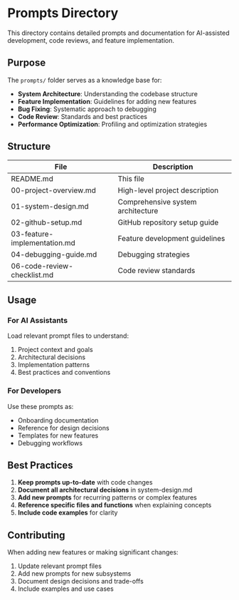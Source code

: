 # Prompts Directory

This directory contains detailed prompts and documentation for AI-assisted development, code reviews, and feature implementation.

## Purpose

The `prompts/` folder serves as a knowledge base for:
- **System Architecture**: Understanding the codebase structure
- **Feature Implementation**: Guidelines for adding new features
- **Bug Fixing**: Systematic approach to debugging
- **Code Review**: Standards and best practices
- **Performance Optimization**: Profiling and optimization strategies

## Structure

| File                            | Description                           |
|---------------------------------|---------------------------------------|
| README.md                       | This file                             |
| 00-project-overview.md          | High-level project description        |
| 01-system-design.md             | Comprehensive system architecture     |
| 02-github-setup.md              | GitHub repository setup guide         |
| 03-feature-implementation.md    | Feature development guidelines        |
| 04-debugging-guide.md           | Debugging strategies                  |
| 06-code-review-checklist.md     | Code review standards                 |

## Usage

### For AI Assistants
Load relevant prompt files to understand:
1. Project context and goals
2. Architectural decisions
3. Implementation patterns
4. Best practices and conventions

### For Developers
Use these prompts as:
- Onboarding documentation
- Reference for design decisions
- Templates for new features
- Debugging workflows

## Best Practices

1. **Keep prompts up-to-date** with code changes
2. **Document all architectural decisions** in system-design.md
3. **Add new prompts** for recurring patterns or complex features
4. **Reference specific files and functions** when explaining concepts
5. **Include code examples** for clarity

## Contributing

When adding new features or making significant changes:
1. Update relevant prompt files
2. Add new prompts for new subsystems
3. Document design decisions and trade-offs
4. Include examples and use cases
